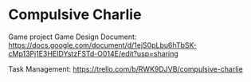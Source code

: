 # Compulsive Charlie
Game project
Game Design Document:
https://docs.google.com/document/d/1ejS0pLbu6hTbSK-cMp13Pj1E3HEIDYstzFSTd-O014E/edit?usp=sharing

Task Management:
https://trello.com/b/RWK9DJVB/compulsive-charlie
